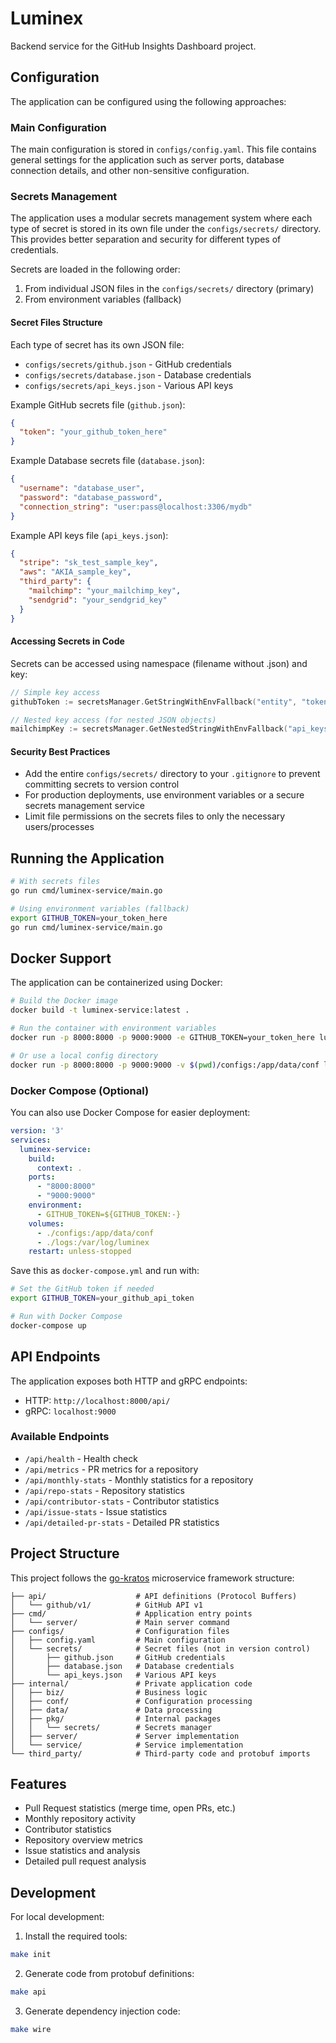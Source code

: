 # Luminex

Backend service for the GitHub Insights Dashboard project.

## Configuration

The application can be configured using the following approaches:

### Main Configuration

The main configuration is stored in `configs/config.yaml`. This file contains general settings for the application such as server ports, database connection details, and other non-sensitive configuration.

### Secrets Management

The application uses a modular secrets management system where each type of secret is stored in its own file under the `configs/secrets/` directory. This provides better separation and security for different types of credentials.

Secrets are loaded in the following order:

1. From individual JSON files in the `configs/secrets/` directory (primary)
2. From environment variables (fallback)

#### Secret Files Structure

Each type of secret has its own JSON file:

- `configs/secrets/github.json` - GitHub credentials
- `configs/secrets/database.json` - Database credentials
- `configs/secrets/api_keys.json` - Various API keys

Example GitHub secrets file (`github.json`):

```json
{
  "token": "your_github_token_here"
}
```

Example Database secrets file (`database.json`):

```json
{
  "username": "database_user",
  "password": "database_password",
  "connection_string": "user:pass@localhost:3306/mydb"
}
```

Example API keys file (`api_keys.json`):

```json
{
  "stripe": "sk_test_sample_key",
  "aws": "AKIA_sample_key",
  "third_party": {
    "mailchimp": "your_mailchimp_key",
    "sendgrid": "your_sendgrid_key"
  }
}
```

#### Accessing Secrets in Code

Secrets can be accessed using namespace (filename without .json) and key:

```go
// Simple key access
githubToken := secretsManager.GetStringWithEnvFallback("entity", "token", "GITHUB_TOKEN")

// Nested key access (for nested JSON objects)
mailchimpKey := secretsManager.GetNestedStringWithEnvFallback("api_keys", "third_party.mailchimp", "MAILCHIMP_API_KEY")
```

#### Security Best Practices

- Add the entire `configs/secrets/` directory to your `.gitignore` to prevent committing secrets to version control
- For production deployments, use environment variables or a secure secrets management service
- Limit file permissions on the secrets files to only the necessary users/processes

## Running the Application

```bash
# With secrets files
go run cmd/luminex-service/main.go

# Using environment variables (fallback)
export GITHUB_TOKEN=your_token_here
go run cmd/luminex-service/main.go
```

## Docker Support

The application can be containerized using Docker:

```bash
# Build the Docker image
docker build -t luminex-service:latest .

# Run the container with environment variables
docker run -p 8000:8000 -p 9000:9000 -e GITHUB_TOKEN=your_token_here luminex-service:latest

# Or use a local config directory
docker run -p 8000:8000 -p 9000:9000 -v $(pwd)/configs:/app/data/conf luminex-service:latest
```

### Docker Compose (Optional)

You can also use Docker Compose for easier deployment:

```yaml
version: '3'
services:
  luminex-service:
    build:
      context: .
    ports:
      - "8000:8000"
      - "9000:9000"
    environment:
      - GITHUB_TOKEN=${GITHUB_TOKEN:-}
    volumes:
      - ./configs:/app/data/conf
      - ./logs:/var/log/luminex
    restart: unless-stopped
```

Save this as `docker-compose.yml` and run with:

```bash
# Set the GitHub token if needed
export GITHUB_TOKEN=your_github_api_token

# Run with Docker Compose
docker-compose up
```

## API Endpoints

The application exposes both HTTP and gRPC endpoints:

- HTTP: `http://localhost:8000/api/`
- gRPC: `localhost:9000`

### Available Endpoints

- `/api/health` - Health check
- `/api/metrics` - PR metrics for a repository
- `/api/monthly-stats` - Monthly statistics for a repository
- `/api/repo-stats` - Repository statistics
- `/api/contributor-stats` - Contributor statistics
- `/api/issue-stats` - Issue statistics
- `/api/detailed-pr-stats` - Detailed PR statistics

## Project Structure

This project follows the [go-kratos](https://go-kratos.dev/) microservice framework structure:

```
├── api/                    # API definitions (Protocol Buffers)
│   └── github/v1/          # GitHub API v1
├── cmd/                    # Application entry points
│   └── server/             # Main server command
├── configs/                # Configuration files
│   ├── config.yaml         # Main configuration
│   └── secrets/            # Secret files (not in version control)
│       ├── github.json     # GitHub credentials
│       ├── database.json   # Database credentials
│       └── api_keys.json   # Various API keys
├── internal/               # Private application code
│   ├── biz/                # Business logic
│   ├── conf/               # Configuration processing
│   ├── data/               # Data processing
│   ├── pkg/                # Internal packages
│   │   └── secrets/        # Secrets manager
│   ├── server/             # Server implementation
│   └── service/            # Service implementation
└── third_party/            # Third-party code and protobuf imports
```

## Features

- Pull Request statistics (merge time, open PRs, etc.)
- Monthly repository activity
- Contributor statistics
- Repository overview metrics
- Issue statistics and analysis
- Detailed pull request analysis

## Development

For local development:

1. Install the required tools:

```bash
make init
```

2. Generate code from protobuf definitions:

```bash
make api
```

3. Generate dependency injection code:

```bash
make wire
```

